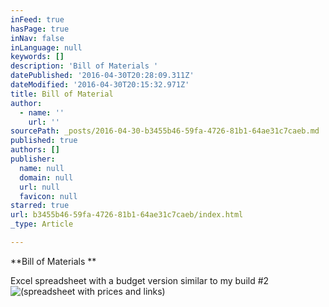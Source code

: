 ```yaml
---
inFeed: true
hasPage: true
inNav: false
inLanguage: null
keywords: []
description: 'Bill of Materials '
datePublished: '2016-04-30T20:28:09.311Z'
dateModified: '2016-04-30T20:15:32.971Z'
title: Bill of Material
author:
  - name: ''
    url: ''
sourcePath: _posts/2016-04-30-b3455b46-59fa-4726-81b1-64ae31c7caeb.md
published: true
authors: []
publisher:
  name: null
  domain: null
  url: null
  favicon: null
starred: true
url: b3455b46-59fa-4726-81b1-64ae31c7caeb/index.html
_type: Article

---
```

**Bill of Materials **

Excel spreadsheet with a budget version similar to my build \#2
![(spreadsheet with prices and links)](https://s3-us-west-2.amazonaws.com/the-grid-img/p/76c011d11a15490698ad1bc25a8a35af8e2d233f.png)